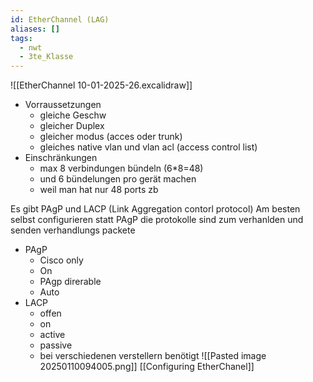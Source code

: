 ```yaml
---
id: EtherChannel (LAG)
aliases: []
tags:
  - nwt
  - 3te_Klasse
---
```

![[EtherChannel 10-01-2025-26.excalidraw]]

- Vorraussetzungen
	- gleiche Geschw
	- gleicher Duplex
	- gleicher modus (acces oder trunk)
	- gleiches native vlan und vlan acl (access control list)
- Einschränkungen
	-  max 8 verbindungen bündeln (6\*8=48)
	- und 6 bündelungen pro gerät machen
	- weil man hat nur 48 ports zb

Es gibt PAgP und LACP (Link Aggregation contorl protocol)
Am besten selbst configurieren statt PAgP
die protokolle sind zum  verhanlden und senden verhandlungs packete
- PAgP
	- Cisco only
	- On
	- PAgp direrable
	- Auto
- LACP
	- offen
	- on
	- active
	- passive
	- bei verschiedenen verstellern benötigt
![[Pasted image 20250110094005.png]]
[[Configuring EtherChanel]]
